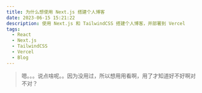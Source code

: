```yaml
---
title: 为什么想使用 Next.js 搭建个人博客
date: 2023-06-15 15:21:22
description: 使用 Next.js 和 TailwindCSS 搭建个人博客，并部署到 Vercel
tags:
  - React
  - Next.js
  - TailwindCSS
  - Vercel
  - Blog
---
```


>嗯。。。说点啥呢。。因为没用过，所以想用用看啊，用了才知道好不好啊对不对？
